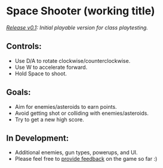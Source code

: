# Space Shooter (working title)
*[Release v0.1](https://github.com/Seathorne/SpaceShooter/releases/tag/v0.1): Initial playable version for class playtesting.*


## Controls:
- Use D/A to rotate clockwise/counterclockwise.
- Use W to accelerate forward.
- Hold Space to shoot.

## Goals:
- Aim for enemies/asteroids to earn points.
- Avoid getting shot or colliding with enemies/asteroids.
- Try to get a new high score.

## In Development:
- Additional enemies, gun types, powerups, and UI.
- Please feel free to [provide feedback](https://docs.google.com/forms/d/e/1FAIpQLScrZpm4TV-kplj3_Gzr9D_h7jUyGpJLAHEbk5Nymy3vilMyFw/viewform) on the game so far :)
